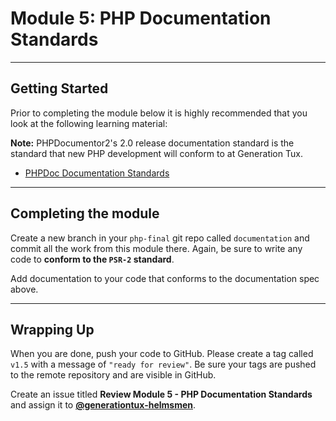# Module 5: PHP Documentation Standards

***

## Getting Started

Prior to completing the module below it is highly recommended that you look at the following learning material:

**Note:** PHPDocumentor2's 2.0 release documentation standard is the standard that new PHP development will conform to at Generation Tux.

- [PHPDoc Documentation Standards](https://github.com/phpDocumentor/phpDocumentor2/blob/v2.0.0/docs/PSR.md)

***

## Completing the module

Create a new branch in your `php-final` git repo called `documentation` and commit all the work from this module there. Again, be sure to write any code to **conform to the `PSR-2` standard**.

Add documentation to your code that conforms to the documentation spec above.

***

## Wrapping Up

When you are done, push your code to GitHub. Please create a tag called `v1.5` with a message of `"ready for review"`. Be sure your tags are pushed to the remote repository and are visible in GitHub.

Create an issue titled **Review Module 5 - PHP Documentation Standards** and assign it to [**@generationtux-helmsmen**](https://github.com/generationtux-helmsmen).
